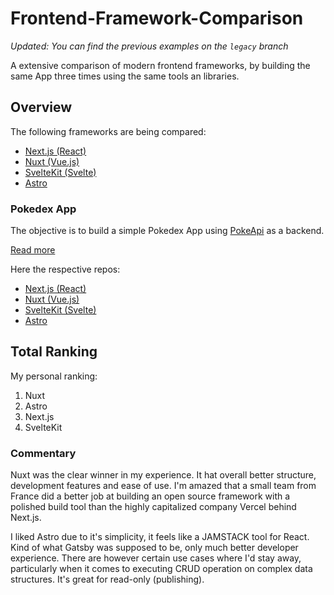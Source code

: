 # Frontend-Framework-Comparison

_Updated: You can find the previous examples on the `legacy` branch_

A extensive comparison of modern frontend frameworks, by building the same App three times using the same tools an libraries.

## Overview

The following frameworks are being compared:

- [Next.js (React)](https://nextjs.org/)
- [Nuxt (Vue.js)](https://nuxt.com/)
- [SvelteKit (Svelte)](https://kit.svelte.dev/)
- [Astro](https://astro.build/)

### Pokedex App

The objective is to build a simple Pokedex App using [PokeApi](https://pokeapi.co/) as a backend.

[Read more](https://github.com/paulcpk/frontend-framework-comparison/blob/master/pokedex-app)

Here the respective repos:

- [Next.js (React)](https://github.com/paulcpk/frontend-framework-comparison/tree/master/pokedex-app/next-pokedex)
- [Nuxt (Vue.js)](https://github.com/paulcpk/frontend-framework-comparison/tree/master/pokedex-app/nuxt-pokedex)
- [SvelteKit (Svelte)](https://github.com/paulcpk/frontend-framework-comparison/tree/master/pokedex-app/svelte-pokedex)
- [Astro](https://github.com/paulcpk/frontend-framework-comparison/tree/master/pokedex-app/astro-pokedex)

## Total Ranking

My personal ranking:

1. Nuxt
2. Astro
3. Next.js
4. SvelteKit

### Commentary

Nuxt was the clear winner in my experience. It hat overall better structure, development features and ease of use. I'm amazed that a small team from France did a better job at building an open source framework with a polished build tool than the highly capitalized company Vercel behind Next.js.

I liked Astro due to it's simplicity, it feels like a JAMSTACK tool for React. Kind of what Gatsby was supposed to be, only much better developer experience. There are however certain use cases where I'd stay away, particularly when it comes to executing CRUD operation on complex data structures. It's great for read-only (publishing).
